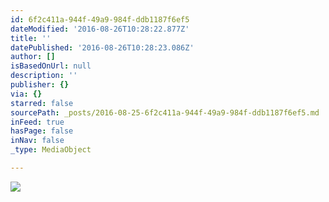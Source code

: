 ```yaml
---
id: 6f2c411a-944f-49a9-984f-ddb1187f6ef5
dateModified: '2016-08-26T10:28:22.877Z'
title: ''
datePublished: '2016-08-26T10:28:23.086Z'
author: []
isBasedOnUrl: null
description: ''
publisher: {}
via: {}
starred: false
sourcePath: _posts/2016-08-25-6f2c411a-944f-49a9-984f-ddb1187f6ef5.md
inFeed: true
hasPage: false
inNav: false
_type: MediaObject

---
```

![](https://the-grid-user-content.s3-us-west-2.amazonaws.com/c72b430f-59c6-4afe-a6e4-9346b46361a8.jpg)
